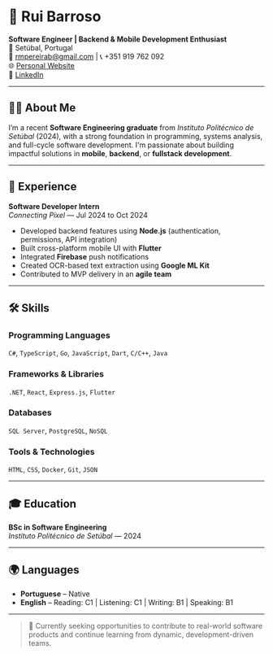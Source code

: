 # 👋 Rui Barroso

**Software Engineer | Backend & Mobile Development Enthusiast**  
📍 Setúbal, Portugal  
📧 rmpereirab@gmail.com | 📞 +351 919 762 092  
🌐 [Personal Website](https://ruimbarroso.github.io/Portfolio/)  
📱 [LinkedIn](https://www.linkedin.com/in/rui-barroso-1a179b306/)

---

## 🧑‍💻 About Me

I’m a recent **Software Engineering graduate** from *Instituto Politécnico de Setúbal* (2024), with a strong foundation in programming, systems analysis, and full-cycle software development. I'm passionate about building impactful solutions in **mobile**, **backend**, or **fullstack development**.

---

## 💼 Experience

**Software Developer Intern**  
*Connecting Pixel* — Jul 2024 to Oct 2024  
- Developed backend features using **Node.js** (authentication, permissions, API integration)  
- Built cross-platform mobile UI with **Flutter**  
- Integrated **Firebase** push notifications  
- Created OCR-based text extraction using **Google ML Kit**  
- Contributed to MVP delivery in an **agile team**

---

## 🛠️ Skills

### Programming Languages
`C#`, `TypeScript`, `Go`, `JavaScript`, `Dart`, `C/C++`, `Java`

### Frameworks & Libraries
`.NET`, `React`, `Express.js`, `Flutter`

### Databases
`SQL Server`, `PostgreSQL`, `NoSQL`

### Tools & Technologies
`HTML`, `CSS`, `Docker`, `Git`, `JSON`

---

## 🎓 Education

**BSc in Software Engineering**  
*Instituto Politécnico de Setúbal* — 2024

---

## 🌍 Languages

- **Portuguese** – Native  
- **English** – Reading: C1 | Listening: C1 | Writing: B1 | Speaking: B1

---

> 🚀 Currently seeking opportunities to contribute to real-world software products and continue learning from dynamic, development-driven teams.
